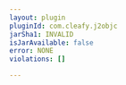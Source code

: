 ```yaml
---
layout: plugin
pluginId: com.cleafy.j2objc
jarSha1: INVALID
isJarAvailable: false
error: NONE
violations: []

---
```

